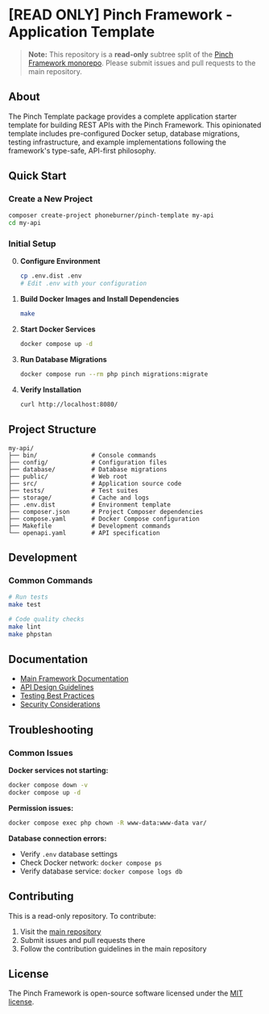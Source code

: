 # [READ ONLY] Pinch Framework - Application Template

> **Note:** This repository is a **read-only** subtree split of
> the [Pinch Framework monorepo](https://github.com/phoneburner/pinch). Please submit issues and pull requests to the main
> repository.

## About

The Pinch Template package provides a complete application starter template for building REST APIs with the Pinch
Framework. This opinionated template includes pre-configured Docker setup, database migrations, testing infrastructure,
and example implementations following the framework's type-safe, API-first philosophy.

## Quick Start

### Create a New Project

```bash
composer create-project phoneburner/pinch-template my-api
cd my-api
```

### Initial Setup

0. **Configure Environment**

    ```bash
    cp .env.dist .env
    # Edit .env with your configuration
    ```

1. **Build Docker Images and Install Dependencies**

    ```bash
    make
    ```

2. **Start Docker Services**

    ```bash
    docker compose up -d
    ```

3. **Run Database Migrations**

    ```bash
    docker compose run --rm php pinch migrations:migrate
    ```

4. **Verify Installation**
    ```bash
    curl http://localhost:8080/
    ```

## Project Structure

```
my-api/
├── bin/               # Console commands
├── config/            # Configuration files
├── database/          # Database migrations
├── public/            # Web root
├── src/               # Application source code
├── tests/             # Test suites
├── storage/           # Cache and logs
├── .env.dist          # Environment template
├── composer.json      # Project Composer dependencies
├── compose.yaml       # Docker Compose configuration
├── Makefile           # Development commands
└── openapi.yaml       # API specification
```

## Development

### Common Commands

```bash
# Run tests
make test

# Code quality checks
make lint
make phpstan
```

## Documentation

- [Main Framework Documentation](https://github.com/phoneburner/pinch)
- [API Design Guidelines](https://github.com/phoneburner/pinch/blob/main/docs/api-design.md)
- [Testing Best Practices](https://github.com/phoneburner/pinch/blob/main/docs/testing.md)
- [Security Considerations](https://github.com/phoneburner/pinch/blob/main/docs/security.md)

## Troubleshooting

### Common Issues

**Docker services not starting:**

```bash
docker compose down -v
docker compose up -d
```

**Permission issues:**

```bash
docker compose exec php chown -R www-data:www-data var/
```

**Database connection errors:**

- Verify `.env` database settings
- Check Docker network: `docker compose ps`
- Verify database service: `docker compose logs db`

## Contributing

This is a read-only repository. To contribute:

1. Visit the [main repository](https://github.com/phoneburner/pinch)
2. Submit issues and pull requests there
3. Follow the contribution guidelines in the main repository

## License

The Pinch Framework is open-source software licensed under
the [MIT license](https://github.com/phoneburner/pinch/blob/main/LICENSE).
